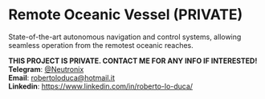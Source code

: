 # Remote Oceanic Vessel (PRIVATE)
State-of-the-art autonomous navigation and control systems, allowing seamless operation from the remotest oceanic reaches.

**THIS PROJECT IS PRIVATE. CONTACT ME FOR ANY INFO IF INTERESTED!**  
**Telegram**: [@Neutronix](https://t.me/Neutronix)  
**Email**: robertoloduca@hotmail.it  
**Linkedin**: https://www.linkedin.com/in/roberto-lo-duca/  
